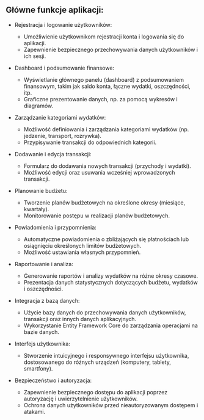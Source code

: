 ## Główne funkcje aplikacji:

- Rejestracja i logowanie użytkowników:
    - Umożliwienie użytkownikom rejestracji konta i logowania się do aplikacji.
    - Zapewnienie bezpiecznego przechowywania danych użytkowników i ich sesji.

- Dashboard i podsumowanie finansowe:
    - Wyświetlanie głównego panelu (dashboard) z podsumowaniem finansowym, takim jak saldo konta, łączne wydatki, oszczędności, itp.
    - Graficzne prezentowanie danych, np. za pomocą wykresów i diagramów.

- Zarządzanie kategoriami wydatków:
    - Możliwość definiowania i zarządzania kategoriami wydatków (np. jedzenie, transport, rozrywka).
    - Przypisywanie transakcji do odpowiednich kategorii.

- Dodawanie i edycja transakcji:
    - Formularz do dodawania nowych transakcji (przychody i wydatki).
    - Możliwość edycji oraz usuwania wcześniej wprowadzonych transakcji.

- Planowanie budżetu:
    - Tworzenie planów budżetowych na określone okresy (miesiące, kwartały).
    - Monitorowanie postępu w realizacji planów budżetowych.

- Powiadomienia i przypomnienia:
    - Automatyczne powiadomienia o zbliżających się płatnościach lub osiągnięciu określonych limitów budżetowych.
    - Możliwość ustawiania własnych przypomnień.

- Raportowanie i analiza:
    - Generowanie raportów i analizy wydatków na różne okresy czasowe.
    - Prezentacja danych statystycznych dotyczących budżetu, wydatków i oszczędności.

- Integracja z bazą danych:
    - Użycie bazy danych do przechowywania danych użytkowników, transakcji oraz innych danych aplikacyjnych.
    - Wykorzystanie Entity Framework Core do zarządzania operacjami na bazie danych.

- Interfejs użytkownika:
    - Stworzenie intuicyjnego i responsywnego interfejsu użytkownika, dostosowanego do różnych urządzeń (komputery, tablety, smartfony).

- Bezpieczeństwo i autoryzacja:
    - Zapewnienie bezpiecznego dostępu do aplikacji poprzez autoryzację i uwierzytelnienie użytkowników.
    - Ochrona danych użytkowników przed nieautoryzowanym dostępem i atakami.



